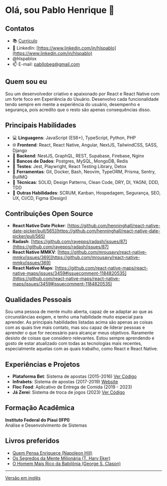 # Olá, sou Pablo Henrique 👋

## Contatos
- 📚 [Currículo](https://github.com/hlspablo/hlspablo/blob/main/curriculo.pdf)
- 📱 LinkedIn: [https://www.linkedin.com/in/hlspablo](https://www.linkedin.com/in/hlspablo)
- <i class="fas fa-x-twitter"></i> @hlspablox
- 📫 E-mail: pabllobeg@gmail.com

## Quem sou eu
Sou um desenvolvedor criativo e apaixonado por React e React Native com um forte foco em Experiência do Usuário.
Desenvolvo cada funcionalidade tendo sempre em mente a experiência do usuário, 
desempenho e segurança, pois acredito que o resto são apenas consequências disso.

## Principais Habilidades
- 💻 **Linguagens**: JavaScript (ES6+), TypeScript, Python, PHP
- 🌐 **Frontend**: React, React Native, Angular, NextJS, TailwindCSS, SASS, Django
- 🔗 **Backend**: NestJS, GraphQL, REST, Supabase, Firebase, Nginx
- 💾 **Bancos de Dados**: Postgres, MySQL, MongoDB, Redis
- 🧪 **Testes**: Jest, Playwright, React Testing Library, Detox
- 🔧 **Ferramentas**: Git, Docker, Bash, Neovim, TypeORM, Prisma, Sentry, BullMQ
-  **Técnicas**: SOLID, Design Patterns, Clean Code, DRY, DI, YAGNI, DDD, TDD
-  **Outras Habilidades**: SCRUM, Kanban, Hospedagem, Segurança, SEO, UX, CI/CD, Figma (Design)

## Contribuições Open Source
- **React Native Date Picker**: [https://github.com/henninghall/react-native-date-picker/pull/565](https://github.com/henninghall/react-native-date-picker/pull/565)
- **Radash**: [https://github.com/rayepps/radash/issues/87](https://github.com/rayepps/radash/issues/87)
- **React Native MMKV**: [https://github.com/mrousavy/react-native-mmkv/issues/369](https://github.com/mrousavy/react-native-mmkv/issues/369)
- **React Native Maps**: [https://github.com/react-native-maps/react-native-maps/issues/3459#issuecomment-1184820535](https://github.com/react-native-maps/react-native-maps/issues/3459#issuecomment-1184820535)

##  Qualidades Pessoais
Sou uma pessoa de mente muito aberta, capaz de se adaptar ao que as circunstâncias exigem, e tenho uma habilidade muito especial para aprender. 
As principais habilidades listadas acima são apenas as coisas com as quais tive mais contato,
mas sou capaz de liderar pessoas e aprender o que for necessário para alcançar meus objetivos. 
Raramente desisto de coisas que considero relevantes. Estou sempre aprendendo e gosto de estar atualizado com todas as tecnologias mais recentes, 
especialmente aquelas com as quais trabalho, como React e React Native.

## Experiências e Projetos
- **Plataforma Bet**: Sistema de apostas (2015-2016) [Ver Código](https://github.com/hlspablo/BetBack)
- **Infrabets**: Sistema de apostas (2017-2019) [Website](https://infrabets.com.br)
- **Floc Food**: Aplicativo de Entrega de Comida (2019 - 2023)
- **Já Zerei**: Sistema de troca de jogos (2023) [Ver Código](https://github.com/hlspablo/jazerei)

## Formação Acadêmica
**Instituto Federal do Píaui (IFPI)** <br />
Análise e Desenvolvimento de Sistemas

## Livros preferidos
- [Quem Pensa Enriqueçe (Napoleon Hill)](https://www.amazon.com.br/Quem-Pensa-Enriquece-Legado-Napoleon/dp/8568014542)
- [Os Segredos da Mente Milionária (T. Harv Eker)](https://www.amazon.com.br/segredos-mente-milion%C3%A1ria-Harv-Eker/dp/8575422391)
- [O Homem Mais Rico da Babilônia (George S. Clason)](https://www.amazon.com.br/Homem-Mais-Rico-Babil%C3%B4nia/dp/8595081530)

---
[Versão em inglês](README.md)


